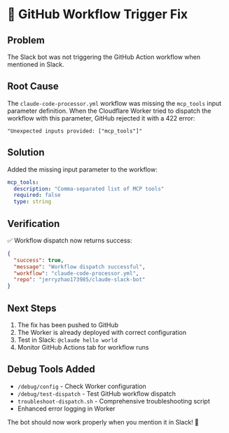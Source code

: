 # 🔧 GitHub Workflow Trigger Fix

## Problem
The Slack bot was not triggering the GitHub Action workflow when mentioned in Slack.

## Root Cause
The `claude-code-processor.yml` workflow was missing the `mcp_tools` input parameter definition. When the Cloudflare Worker tried to dispatch the workflow with this parameter, GitHub rejected it with a 422 error:
```
"Unexpected inputs provided: ["mcp_tools"]"
```

## Solution
Added the missing input parameter to the workflow:
```yaml
mcp_tools:
  description: "Comma-separated list of MCP tools"
  required: false
  type: string
```

## Verification
✅ Workflow dispatch now returns success:
```json
{
  "success": true,
  "message": "Workflow dispatch successful",
  "workflow": "claude-code-processor.yml",
  "repo": "jerryzhao173985/claude-slack-bot"
}
```

## Next Steps
1. The fix has been pushed to GitHub
2. The Worker is already deployed with correct configuration
3. Test in Slack: `@claude hello world`
4. Monitor GitHub Actions tab for workflow runs

## Debug Tools Added
- `/debug/config` - Check Worker configuration
- `/debug/test-dispatch` - Test GitHub workflow dispatch
- `troubleshoot-dispatch.sh` - Comprehensive troubleshooting script
- Enhanced error logging in Worker

The bot should now work properly when you mention it in Slack! 🚀